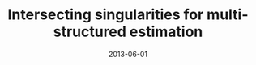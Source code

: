---
title: "Intersecting singularities for multi-structured estimation"
collection: publications
permalink: /publications/2013-06-01-Intersecting-singularities-for-multi-structured-estimation
date: 2013-06-01
paperurl: 'http://proceedings.mlr.press/v28/richard13.html'
citation: 'E.&nbsp;Richard, F.&nbsp;R. Bach, &amp; J.-P. Vert.
Intersecting singularities for multi-structured estimation.
In S.&nbsp;Dasgupta, &amp; D.&nbsp;McAllester (Eds), <em>Proceedings of the 30th International Conference on Machine Learning (ICML 2013)</em>, volume&nbsp;28 of Proceedings of Machine Learning Research, 1157–1165. PMLR, 2013.'
---